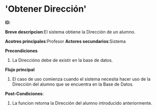 # 'Obtener Dirección'

**ID**:

**Breve descripcion**:El sistema obtiene la Dirección de un alumno.

**Acotres principales**:Profesor
**Actores secundarios**:Sistema

**Precondiciones**

1. La Direccióno debe de existir en la base de datos.

**Flujo principal**

1. El caso de uso comienza cuando el sistema necesita hacer uso de la Dirección del  alumno que se encuentra en la Base de Datos.

**Post-Condiciones**:

1. La funcion retorna la Dirección del alumno introducido anteriormente.


